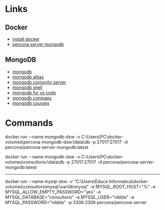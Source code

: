 # Links

## Docker

- [install docker](https://docs.docker.com/get-docker/)
- [percona server mongodb](https://hub.docker.com/r/percona/percona-server-mongodb/)

## MongoDB

- [mongodb](https://www.mongodb.com/)
- [mongodb altlas](https://www.mongodb.com/es/atlas)
- [mongodb comunity server](https://www.mongodb.com/try/download/community)
- [mongodb shell](https://www.mongodb.com/products/tools/shell)
- [mongodb for vs code](https://www.mongodb.com/es/products/tools/vs-code)
- [mongodb compass](https://www.mongodb.com/products/tools/compass)
- [mongodb courses](https://learn.mongodb.com/catalog)

# Commands

docker run --name mongodb-dsw -v C:\Users\PC\docker-volumes\percona-mongodb-dsw:\data\db -p 27017:27017 -d percona/percona-server-mongodb:latest

docker run --name mongodb-dsw -v C:\Users\PC\docker-volumes\consultorio:\data\db -p 27017:27017 -d percona/percona-server-mongodb:latest

---

docker run --name mysql-dsw -v "C:\Users\Educa Informatica\docker-volumes\consultoriomysql:\var\lib\mysql" -e MYSQL_ROOT_HOST="%" -e MYSQL_ALLOW_EMPTY_PASSWORD="yes" -e MYSQL_DATABASE="consultorio" -e MYSQL_USER="nibble" -e MYSQL_PASSWORD="nibble" -p 3306:3306 percona/percona-server
